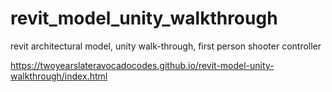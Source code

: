# revit_model_unity_walkthrough
revit architectural model, unity walk-through, first person shooter controller

https://twoyearslateravocadocodes.github.io/revit-model-unity-walkthrough/index.html
